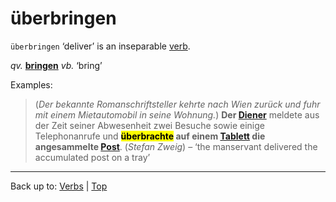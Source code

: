 # überbringen

`überbringen` ‘deliver’ is an inseparable [verb](../../index.md).

*qv.* **[bringen](../../b/br/bringen.md)** *vb.* ‘bring’

Examples:

> (*Der bekannte Romanschriftsteller kehrte nach Wien zurück und fuhr mit einem Mietautomobil in seine Wohnung.*) **Der [Diener](../../../nouns/d/di/Diener.md)** meldete aus der Zeit seiner Abwesenheit zwei Besuche sowie einige Telephonanrufe und **<mark>überbrachte</mark> auf einem [Tablett](../../../nouns/t/ta/Tablett.md) die angesammelte [Post](../../../nouns/p/po/Post.md)**. (*Stefan Zweig*) – ‘the manservant delivered the accumulated post on a tray’

----

Back up to: [Verbs](../../index.md) | [Top](../../../index.md)
